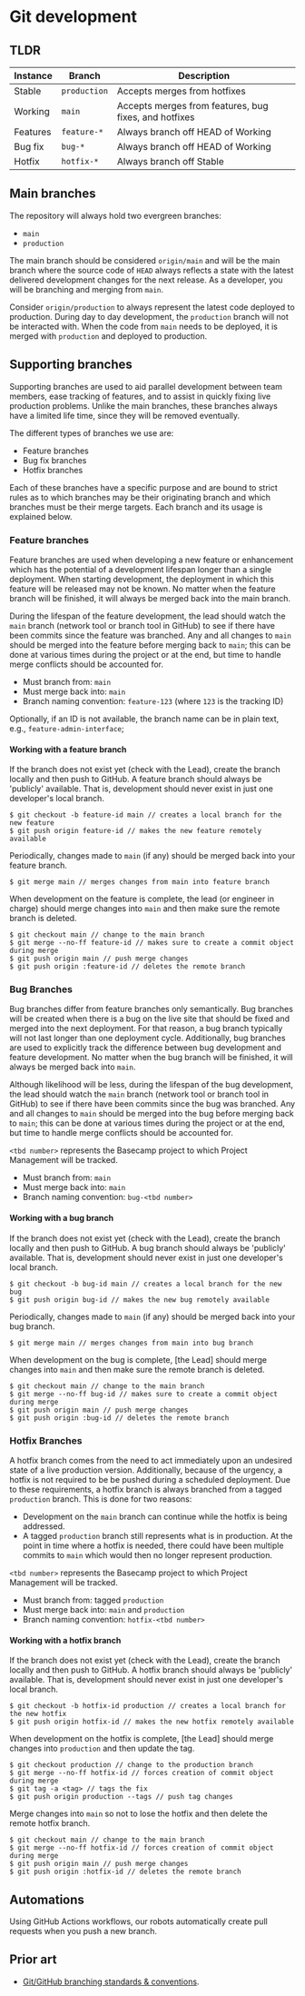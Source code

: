 # Git development

## TLDR

| Instance | Branch       | Description                                           |
| -------- | ------------ | ----------------------------------------------------- |
| Stable   | `production` | Accepts merges from hotfixes                          |
| Working  | `main`       | Accepts merges from features, bug fixes, and hotfixes |
| Features | `feature-*`  | Always branch off HEAD of Working                     |
| Bug fix  | `bug-*`      | Always branch off HEAD of Working                     |
| Hotfix   | `hotfix-*`   | Always branch off Stable                              |

## Main branches

The repository will always hold two evergreen branches:

- `main`
- `production`

The main branch should be considered `origin/main` and will be the main branch where the source code of `HEAD` always reflects a state with the latest delivered development changes for the next release. As a developer, you will be branching and merging from `main`.

Consider `origin/production` to always represent the latest code deployed to production. During day to day development, the `production` branch will not be interacted with. When the code from `main` needs to be deployed, it is merged with `production` and deployed to production.

## Supporting branches

Supporting branches are used to aid parallel development between team members, ease tracking of features, and to assist in quickly fixing live production problems. Unlike the main branches, these branches always have a limited life time, since they will be removed eventually.

The different types of branches we use are:

- Feature branches
- Bug fix branches
- Hotfix branches

Each of these branches have a specific purpose and are bound to strict rules as to which branches may be their originating branch and which branches must be their merge targets. Each branch and its usage is explained below.

### Feature branches

Feature branches are used when developing a new feature or enhancement which has the potential of a development lifespan longer than a single deployment. When starting development, the deployment in which this feature will be released may not be known. No matter when the feature branch will be finished, it will always be merged back into the main branch.

During the lifespan of the feature development, the lead should watch the `main` branch (network tool or branch tool in GitHub) to see if there have been commits since the feature was branched. Any and all changes to `main` should be merged into the feature before merging back to `main`; this can be done at various times during the project or at the end, but time to handle merge conflicts should be accounted for.

- Must branch from: `main`
- Must merge back into: `main`
- Branch naming convention: `feature-123` (where `123` is the tracking ID)

Optionally, if an ID is not available, the branch name can be in plain text, e.g., `feature-admin-interface`;

#### Working with a feature branch

If the branch does not exist yet (check with the Lead), create the branch locally and then push to GitHub. A feature branch should always be 'publicly' available. That is, development should never exist in just one developer's local branch.

```
$ git checkout -b feature-id main // creates a local branch for the new feature
$ git push origin feature-id // makes the new feature remotely available
```

Periodically, changes made to `main` (if any) should be merged back into your feature branch.

```
$ git merge main // merges changes from main into feature branch
```

When development on the feature is complete, the lead (or engineer in charge) should merge changes into `main` and then make sure the remote branch is deleted.

```
$ git checkout main // change to the main branch
$ git merge --no-ff feature-id // makes sure to create a commit object during merge
$ git push origin main // push merge changes
$ git push origin :feature-id // deletes the remote branch
```

### Bug Branches

Bug branches differ from feature branches only semantically. Bug branches will be created when there is a bug on the live site that should be fixed and merged into the next deployment. For that reason, a bug branch typically will not last longer than one deployment cycle. Additionally, bug branches are used to explicitly track the difference between bug development and feature development. No matter when the bug branch will be finished, it will always be merged back into `main`.

Although likelihood will be less, during the lifespan of the bug development, the lead should watch the `main` branch (network tool or branch tool in GitHub) to see if there have been commits since the bug was branched. Any and all changes to `main` should be merged into the bug before merging back to `main`; this can be done at various times during the project or at the end, but time to handle merge conflicts should be accounted for.

`<tbd number>` represents the Basecamp project to which Project Management will be tracked.

- Must branch from: `main`
- Must merge back into: `main`
- Branch naming convention: `bug-<tbd number>`

#### Working with a bug branch

If the branch does not exist yet (check with the Lead), create the branch locally and then push to GitHub. A bug branch should always be 'publicly' available. That is, development should never exist in just one developer's local branch.

```
$ git checkout -b bug-id main // creates a local branch for the new bug
$ git push origin bug-id // makes the new bug remotely available
```

Periodically, changes made to `main` (if any) should be merged back into your bug branch.

```
$ git merge main // merges changes from main into bug branch
```

When development on the bug is complete, [the Lead] should merge changes into `main` and then make sure the remote branch is deleted.

```
$ git checkout main // change to the main branch
$ git merge --no-ff bug-id // makes sure to create a commit object during merge
$ git push origin main // push merge changes
$ git push origin :bug-id // deletes the remote branch
```

### Hotfix Branches

A hotfix branch comes from the need to act immediately upon an undesired state of a live production version. Additionally, because of the urgency, a hotfix is not required to be be pushed during a scheduled deployment. Due to these requirements, a hotfix branch is always branched from a tagged `production` branch. This is done for two reasons:

- Development on the `main` branch can continue while the hotfix is being addressed.
- A tagged `production` branch still represents what is in production. At the point in time where a hotfix is needed, there could have been multiple commits to `main` which would then no longer represent production.

`<tbd number>` represents the Basecamp project to which Project Management will be tracked.

- Must branch from: tagged `production`
- Must merge back into: `main` and `production`
- Branch naming convention: `hotfix-<tbd number>`

#### Working with a hotfix branch

If the branch does not exist yet (check with the Lead), create the branch locally and then push to GitHub. A hotfix branch should always be 'publicly' available. That is, development should never exist in just one developer's local branch.

```
$ git checkout -b hotfix-id production // creates a local branch for the new hotfix
$ git push origin hotfix-id // makes the new hotfix remotely available
```

When development on the hotfix is complete, [the Lead] should merge changes into `production` and then update the tag.

```
$ git checkout production // change to the production branch
$ git merge --no-ff hotfix-id // forces creation of commit object during merge
$ git tag -a <tag> // tags the fix
$ git push origin production --tags // push tag changes
```

Merge changes into `main` so not to lose the hotfix and then delete the remote hotfix branch.

```
$ git checkout main // change to the main branch
$ git merge --no-ff hotfix-id // forces creation of commit object during merge
$ git push origin main // push merge changes
$ git push origin :hotfix-id // deletes the remote branch
```

## Automations

Using GitHub Actions workflows, our robots automatically create pull requests when you push a new branch.

## Prior art

- [Git/GitHub branching standards & conventions](https://gist.github.com/digitaljhelms/4287848).
